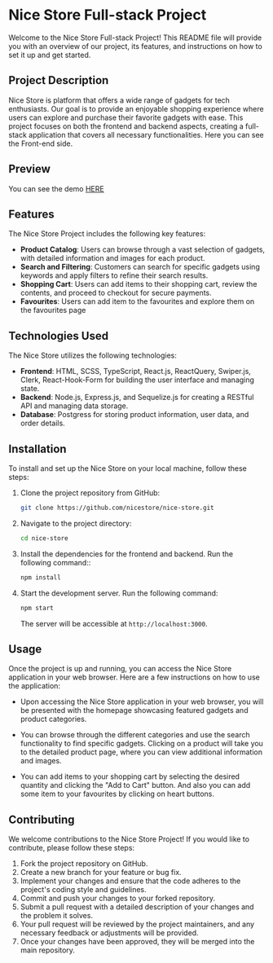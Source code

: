 # Nice Store Full-stack Project

Welcome to the Nice Store Full-stack Project! This README file will provide you with an overview of our project, its features, and instructions on how to set it up and get started.

## Project Description

Nice Store is platform that offers a wide range of gadgets for tech enthusiasts. Our goal is to provide an enjoyable shopping experience where users can explore and purchase their favorite gadgets with ease. This project focuses on both the frontend and backend aspects, creating a full-stack application that covers all necessary functionalities. Here you can see the Front-end side.

## Preview
You can see the demo [HERE](https://solbingers.github.io/nice_store/)

## Features

The Nice Store Project includes the following key features:

<!-- - **User Authentication**: Users can create accounts, log in, and manage their profiles. This feature enables personalized shopping experiences, order tracking, and saved preferences. -->
- **Product Catalog**: Users can browse through a vast selection of gadgets, with detailed information and images for each product.
- **Search and Filtering**: Customers can search for specific gadgets using keywords and apply filters to refine their search results.
- **Shopping Cart**: Users can add items to their shopping cart, review the contents, and proceed to checkout for secure payments.
- **Favourites**: Users can add item to the favourites and explore them on the favourites page

## Technologies Used

The Nice Store utilizes the following technologies:

- **Frontend**: HTML, SCSS, TypeScript, React.js, ReactQuery, Swiper.js, Clerk, React-Hook-Form for building the user interface and managing state.
- **Backend**: Node.js, Express.js, and Sequelize.js for creating a RESTful API and managing data storage.
- **Database**: Postgress for storing product information, user data, and order details.

## Installation

To install and set up the Nice Store on your local machine, follow these steps:

1. Clone the project repository from GitHub:

   ```bash
   git clone https://github.com/nicestore/nice-store.git
   ```

2. Navigate to the project directory:

   ```bash
   cd nice-store
   ```

3. Install the dependencies for the frontend and backend. Run the following command::

   ```bash
   npm install
   ```

6. Start the development server. Run the following command:

   ```bash
   npm start
   ```

   The server will be accessible at `http://localhost:3000`.

## Usage

Once the project is up and running, you can access the Nice Store application in your web browser. Here are a few instructions on how to use the application:

- Upon accessing the Nice Store application in your web browser, you will be presented with the homepage showcasing featured gadgets and product categories.

- You can browse through the different categories and use the search functionality to find specific gadgets. Clicking on a product will take you to the detailed product page, where you can view additional information and images.

- You can add items to your shopping cart by selecting the desired quantity and clicking the "Add to Cart" button. And also you can add some item to your favourites by clicking on heart buttons.

## Contributing

We welcome contributions to the Nice Store Project! If you would like to contribute, please follow these steps:

1. Fork the project repository on GitHub.
2. Create a new branch for your feature or bug fix.
3. Implement your changes and ensure that the code adheres to the project's coding style and guidelines.
4. Commit and push your changes to your forked repository.
5. Submit a pull request with a detailed description of your changes and the problem it solves.
6. Your pull request will be reviewed by the project maintainers, and any necessary feedback or adjustments will be provided.
7. Once your changes have been approved, they will be merged into the main repository.
